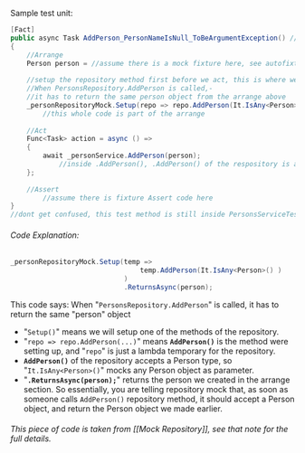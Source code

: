Sample test unit:
```c#
[Fact]
public async Task AddPerson_PersonNameIsNull_ToBeArgumentException() //testing the AddPerson of the service method
{
	//Arrange
	Person person = //assume there is a mock fixture here, see autofixture note
	
	//setup the repository method first before we act, this is where we use the _personRepositoryMock
	//When PersonsRepository.AddPerson is called,-
	//it has to return the same person object from the arrange above
	_personRepositoryMock.Setup(repo => repo.AddPerson(It.IsAny<Person>())).ReturnsAsync(person);
		//this whole code is part of the arrange
	
	//Act
	Func<Task> action = async () =>
	{
		await _personService.AddPerson(person);
			//inside .AddPerson(), .AddPerson() of the respository is also being called but mocked
	};
	
	//Assert
		//assume there is fixture Assert code here
}
//dont get confused, this test method is still inside PersonsServiceTest
```
###### Code Explanation:
```c#
_personRepositoryMock.Setup(temp => 
								temp.AddPerson(It.IsAny<Person>() )
							)
							.ReturnsAsync(person);
```
This code says: When "`PersonsRepository.AddPerson`" is called, it has to return the same "person" object
- "`Setup()`" means we will setup one of the methods of the repository.
- "`repo => repo.AddPerson(...)`" means **`AddPerson()`** is  the method were setting up, and "`repo`" is just a lambda temporary for the repository.
- **`AddPerson()`** of the repository accepts a Person type, so "`It.IsAny<Person>()`" mocks any Person object as parameter.
- "**`.ReturnsAsync(person);`**" returns the person we created in the arrange section.
So essentially, you are telling repository mock that, as soon as someone calls `AddPerson()` repository method, it should accept a Person object, and return the Person object we made earlier.
###### This piece of code is taken from [[Mock Repository]], see that note for the full details.